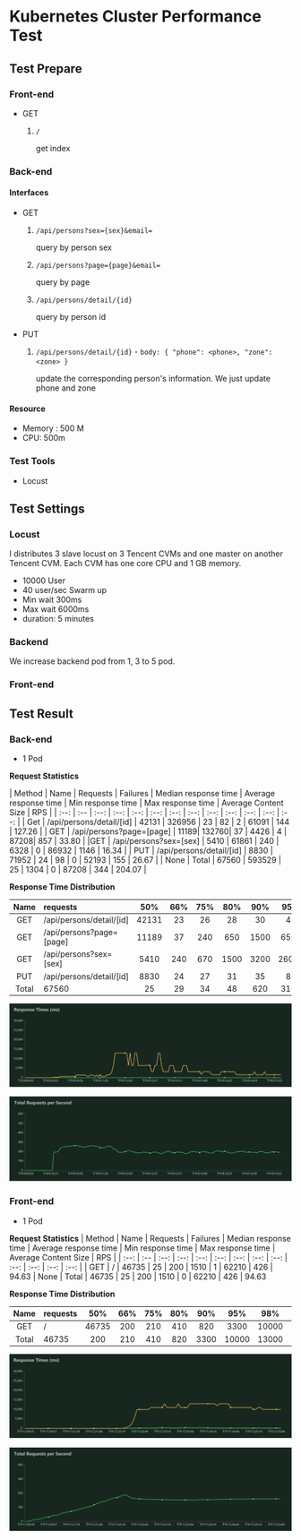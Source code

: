 # Kubernetes Cluster Performance Test

## Test Prepare

### Front-end

- GET

    1. `/`

        get index

### Back-end

#### Interfaces

- GET

    1. `/api/persons?sex={sex}&email=`

        query by person sex

    2. `/api/persons?page={page}&email=`

        query by page

    3. `/api/persons/detail/{id}`

        query by person id

- PUT

    1. `/api/persons/detail/{id}` - `body: { "phone": <phone>, "zone": <zone> }`

        update the corresponding person's information. We just update phone and zone

#### Resource

* Memory : 500 M
* CPU: 500m

### Test Tools

* Locust

## Test Settings

### Locust

I distributes 3 slave locust on 3 Tencent CVMs and one master on another Tencent CVM. Each CVM has one core CPU and 1 GB memory.

* 10000 User
* 40 user/sec Swarm up
* Min wait 300ms
* Max wait 6000ms
* duration: 5 minutes

### Backend

We increase backend pod from 1, 3 to 5 pod.

### Front-end

## Test Result

### Back-end

* 1 Pod

__Request Statistics__

| Method | Name | Requests | Failures | Median response time | Average response time | Min response time | Max response time | Average Content Size | RPS |
| :--: | :-- | :--: | :--: | :--: | :--: | :--: | :--: | :--: | :--: | :--: | :--: | :--: |
| Get | /api/persons/detail/[id] | 42131 | 326956 | 23 | 82 | 2 | 61091 | 144 | 127.26 |
| GET | /api/persons?page=[page] | 11189| 132760| 37 | 4426 | 4 | 87208| 857 | 33.80 |
|GET | /api/persons?sex=[sex] | 5410 | 61861 | 240 | 6328 | 0 | 86932 | 1146  | 16.34 |
| PUT | /api/persons/detail/[id] | 8830  | 71952 | 24 | 98 | 0 | 52193 | 155 | 26.67 |
| None | Total | 67560  | 593529  | 25 | 1304 | 0 | 87208  | 344  | 204.07 |

__Response Time Distribution__

| Name |  requests | 50% | 66% | 75% | 80% | 90% | 95% | 98% | 99% | 100% | 
| :--: | :-- | :--: | :--: | :--: | :--: | :--: | :--: | :--: | :--: | :--: |
| GET | /api/persons/detail/[id] | 42131 | 23 | 26 | 28 | 30 | 43 | 230 | 620 | 1400 | 61000 |
| GET | /api/persons?page=[page] | 11189 | 37 | 240 | 650 | 1500 | 6500 | 52000 | 61000 | 66000 | 87000 |
| GET | /api/persons?sex=[sex] | 5410 | 240 | 670 | 1500 | 3200 | 26000 | 52000 | 62000 | 67000 | 87000 |
| PUT | /api/persons/detail/[id] | 8830 | 24 | 27 | 31 | 35 | 80 | 240 | 630 | 1400 | 52000 |
| Total | 67560 | 25 | 29 | 34 | 48 | 620 | 3100 | 15000 | 52000 | 87000 |

![Response Time](./img/Locust-Response-Time-1-Pod.png)

![ToTal RPS](./img/Locust-Total-RPS-1-Pod.png)

### Front-end

* 1 Pod

__Request Statistics__
| Method | Name | Requests | Failures | Median response time | Average response time | Min response time | Max response time | Average Content Size | RPS |
| :--: | :-- | :--: | :--: | :--: | :--: | :--: | :--: | :--: | :--: | :--: | :--: | :--: |
| GET | / | 46735 | 25 | 200 | 1510 | 1 | 62210 | 426 | 94.63
| None | Total | 46735 | 25 | 200 | 1510 | 0 | 62210 | 426 | 94.63

__Response Time Distribution__

| Name |  requests | 50% | 66% | 75% | 80% | 90% | 95% | 98% | 99% | 100% |
| :--: | :-- | :--: | :--: | :--: | :--: | :--: | :--: | :--: | :--: | :--: |
| GET | / | 46735 | 200 | 210 | 410 | 820 | 3300 | 10000 | 13000 | 23000 | 62000 |
| Total | 46735 | 200 | 210 | 410 | 820 | 3300 | 10000 | 13000 | 23000 | 62000 |

![Response Time](./img/Locust-Front-Response-Time-1-Pod.png)

![Total RPS](./img/Locust-Front-Total-RPS-1-Pod.png)